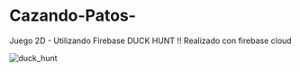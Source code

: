 # Cazando-Patos-
Juego 2D - Utilizando Firebase
DUCK HUNT !! Realizado con firebase cloud 


![duck_hunt](https://user-images.githubusercontent.com/69445175/107314164-d5c1dc80-6a72-11eb-8eee-49328930851d.gif)
